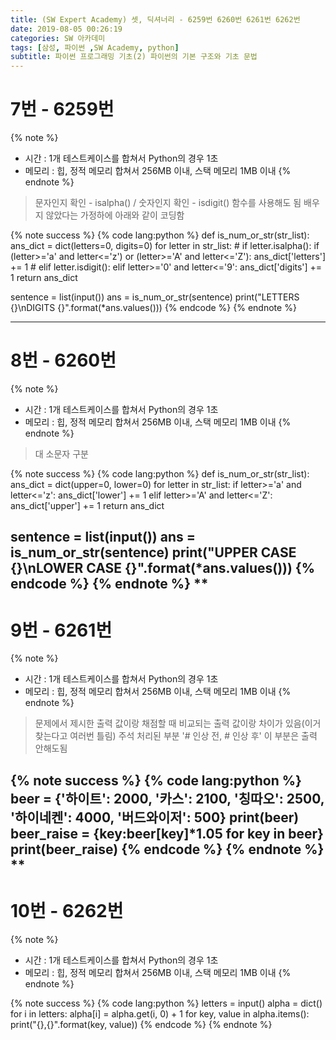 ```yaml
---
title: (SW Expert Academy) 셋, 딕셔너리 - 6259번 6260번 6261번 6262번
date: 2019-08-05 00:26:19
categories: SW 아카데미
tags: [삼성, 파이썬 ,SW Academy, python]
subtitle: 파이썬 프로그래밍 기초(2) 파이썬의 기본 구조와 기초 문법
---
```


# 7번 - 6259번

{% note %}
- 시간 : 1개 테스트케이스를 합쳐서 Python의 경우 1초
- 메모리 : 힙, 정적 메모리 합쳐서 256MB 이내, 스택 메모리 1MB 이내
{% endnote %}

> 문자인지 확인 - isalpha() / 숫자인지 확인 - isdigit() 함수를 사용해도 됨
> 배우지 않았다는 가정하에 아래와 같이 코딩함

{% note success %}
{% code lang:python %}
def is_num_or_str(str_list):
    ans_dict = dict(letters=0, digits=0)
    for letter in str_list:
        # if letter.isalpha():
        if (letter>='a' and letter<='z') or (letter>='A' and letter<='Z'):
            ans_dict['letters'] += 1
        # elif letter.isdigit():
        elif letter>='0' and letter<='9':
            ans_dict['digits'] += 1
    return ans_dict


sentence = list(input())
ans = is_num_or_str(sentence)
print("LETTERS {}\nDIGITS {}".format(*ans.values()))
{% endcode %}
{% endnote %}

------

# 8번 - 6260번

{% note %}
- 시간 : 1개 테스트케이스를 합쳐서 Python의 경우 1초
- 메모리 : 힙, 정적 메모리 합쳐서 256MB 이내, 스택 메모리 1MB 이내
{% endnote %}

> 대 소문자 구분

{% note success %}
{% code lang:python %}
def is_num_or_str(str_list):
    ans_dict = dict(upper=0, lower=0)
    for letter in str_list:
        if letter>='a' and letter<='z':
            ans_dict['lower'] += 1
        elif letter>='A' and letter<='Z':
            ans_dict['upper'] += 1
    return ans_dict


sentence = list(input())
ans = is_num_or_str(sentence)
print("UPPER CASE {}\nLOWER CASE {}".format(*ans.values()))
{% endcode %}
{% endnote %}
**
------

# 9번 - 6261번

{% note %}
- 시간 : 1개 테스트케이스를 합쳐서 Python의 경우 1초
- 메모리 : 힙, 정적 메모리 합쳐서 256MB 이내, 스택 메모리 1MB 이내
{% endnote %}

> 문제에서 제시한 출력 값이랑 채점할 때 비교되는 출력 값이랑 차이가 있음(이거 찾는다고 여러번 틀림)
> 주석 처리된 부분 '# 인상 전, # 인상 후' 이 부분은 출력 안해도됨

{% note success %}
{% code lang:python %}
beer = {'하이트': 2000, '카스': 2100, '칭따오': 2500, '하이네켄': 4000, '버드와이저': 500}
print(beer)
beer_raise = {key:beer[key]*1.05 for key in beer}
print(beer_raise)
{% endcode %}
{% endnote %}
**
------

# 10번 - 6262번

{% note %}
- 시간 : 1개 테스트케이스를 합쳐서 Python의 경우 1초
- 메모리 : 힙, 정적 메모리 합쳐서 256MB 이내, 스택 메모리 1MB 이내
{% endnote %}

>

{% note success %}
{% code lang:python %}
letters = input()
alpha = dict()
for i in letters:
    alpha[i] = alpha.get(i, 0) + 1
for key, value in alpha.items():
    print("{},{}".format(key, value))
{% endcode %}
{% endnote %}
